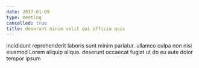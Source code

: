 ```yaml
---
date: 2017-01-09
type: meeting
cancelled: true
title: deserunt minim velit qui officia quis
---
```

incididunt reprehenderit laboris sunt minim pariatur. ullamco culpa non nisi eiusmod Lorem aliquip aliqua. deserunt occaecat fugiat ut do eu aute dolor tempor ipsum
